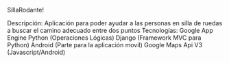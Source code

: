 SillaRodante!

Descripción:
	Aplicación para poder ayudar a las personas en silla de ruedas a buscar  el camino adecuado entre dos puntos
Tecnologías: 
	Google App Engine
	Python (Operaciones Lógicas)
	Django (Framework MVC para Python)
	Android (Parte para la aplicación movil)
	Google Maps Api V3 (Javascript/Android)